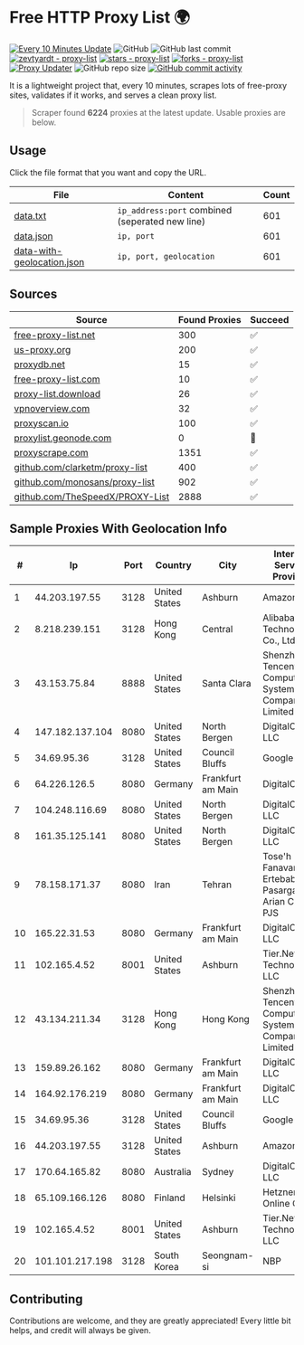 
# Free HTTP Proxy List 🌍

[![Every 10 Minutes Update](https://github.com/mertguvencli/http-proxy-list/actions/workflows/main.yml/badge.svg?branch=main)](https://github.com/mertguvencli/http-proxy-list/actions/workflows/main.yml)
![GitHub](https://img.shields.io/github/license/mertguvencli/http-proxy-list)
![GitHub last commit](https://img.shields.io/github/last-commit/mertguvencli/http-proxy-list)
[![zevtyardt - proxy-list](https://img.shields.io/static/v1?label=zevtyardt&message=proxy-list&color=blue&logo=github)](https://github.com/zevtyardt/proxy-list "Go to GitHub repo")
[![stars - proxy-list](https://img.shields.io/github/stars/zevtyardt/proxy-list?style=social)](https://github.com/zevtyardt/proxy-list)
[![forks - proxy-list](https://img.shields.io/github/forks/zevtyardt/proxy-list?style=social)](https://github.com/zevtyardt/proxy-list)
[![Proxy Updater](https://github.com/zevtyardt/proxy-list/workflows/Proxy%20Updater/badge.svg)](https://github.com/zevtyardt/proxy-list/actions?query=workflow:"Proxy+Updater")
![GitHub repo size](https://img.shields.io/github/repo-size/zevtyardt/proxy-list)
[![GitHub commit activity](https://img.shields.io/github/commit-activity/m/zevtyardt/proxy-list?logo=commits)](https://github.com/zevtyardt/proxy-list/commits/main)

It is a lightweight project that, every 10 minutes, scrapes lots of free-proxy sites, validates if it works, and serves a clean proxy list.

> Scraper found **6224** proxies at the latest update. Usable proxies are below.

## Usage

Click the file format that you want and copy the URL.

|File|Content|Count|
|----|-------|-----|
|[data.txt](https://raw.githubusercontent.com/mertguvencli/http-proxy-list/main/proxy-list/data.txt)|`ip_address:port` combined (seperated new line)|601|
|[data.json](https://raw.githubusercontent.com/mertguvencli/http-proxy-list/main/proxy-list/data.json)|`ip, port`|601|
|[data-with-geolocation.json](https://raw.githubusercontent.com/mertguvencli/http-proxy-list/main/proxy-list/data-with-geolocation.json)|`ip, port, geolocation`|601|

## Sources

|Source|Found Proxies|Succeed|
|------|-------------|-------|
|[free-proxy-list.net](https://free-proxy-list.net)|300|✅|
|[us-proxy.org](https://www.us-proxy.org)|200|✅|
|[proxydb.net](http://proxydb.net)|15|✅|
|[free-proxy-list.com](https://free-proxy-list.com/?page=&port=&type%5B%5D=http&type%5B%5D=https&up_time=0&search=Search)|10|✅|
|[proxy-list.download](https://www.proxy-list.download/HTTP)|26|✅|
|[vpnoverview.com](https://vpnoverview.com/privacy/anonymous-browsing/free-proxy-servers)|32|✅|
|[proxyscan.io](https://www.proxyscan.io)|100|✅|
|[proxylist.geonode.com](https://proxylist.geonode.com/api/proxy-list?limit=300&page=1&sort_by=lastChecked&sort_type=desc&protocols=http,https)|0|🚫|
|[proxyscrape.com](https://api.proxyscrape.com/v2/?request=displayproxies&protocol=http&timeout=10000&country=all&ssl=all&anonymity=all)|1351|✅|
|[github.com/clarketm/proxy-list](https://raw.githubusercontent.com/clarketm/proxy-list/master/proxy-list-raw.txt)|400|✅|
|[github.com/monosans/proxy-list](https://raw.githubusercontent.com/monosans/proxy-list/main/proxies/http.txt)|902|✅|
|[github.com/TheSpeedX/PROXY-List](https://raw.githubusercontent.com/TheSpeedX/PROXY-List/master/http.txt)|2888|✅|


## Sample Proxies With Geolocation Info

|#|Ip|Port|Country|City|Internet Service Provider|
|-|--|----|-------|----|-------------------------|
|1|44.203.197.55|3128|United States|Ashburn|Amazon.com|
|2|8.218.239.151|3128|Hong Kong|Central|Alibaba (US) Technology Co., Ltd.|
|3|43.153.75.84|8888|United States|Santa Clara|Shenzhen Tencent Computer Systems Company Limited|
|4|147.182.137.104|8080|United States|North Bergen|DigitalOcean, LLC|
|5|34.69.95.36|3128|United States|Council Bluffs|Google LLC|
|6|64.226.126.5|8080|Germany|Frankfurt am Main|DigitalOcean|
|7|104.248.116.69|8080|United States|North Bergen|DigitalOcean, LLC|
|8|161.35.125.141|8080|United States|North Bergen|DigitalOcean, LLC|
|9|78.158.171.37|8080|Iran|Tehran|Tose'h Fanavari Ertebabat Pasargad Arian Co. PJS|
|10|165.22.31.53|8080|Germany|Frankfurt am Main|DigitalOcean, LLC|
|11|102.165.4.52|8001|United States|Ashburn|Tier.Net Technologies LLC|
|12|43.134.211.34|3128|Hong Kong|Hong Kong|Shenzhen Tencent Computer Systems Company Limited|
|13|159.89.26.162|8080|Germany|Frankfurt am Main|DigitalOcean, LLC|
|14|164.92.176.219|8080|Germany|Frankfurt am Main|DigitalOcean, LLC|
|15|34.69.95.36|3128|United States|Council Bluffs|Google LLC|
|16|44.203.197.55|3128|United States|Ashburn|Amazon.com|
|17|170.64.165.82|8080|Australia|Sydney|DigitalOcean, LLC|
|18|65.109.166.126|8080|Finland|Helsinki|Hetzner Online GmbH|
|19|102.165.4.52|8001|United States|Ashburn|Tier.Net Technologies LLC|
|20|101.101.217.198|3128|South Korea|Seongnam-si|NBP|



## Contributing

Contributions are welcome, and they are greatly appreciated! Every
little bit helps, and credit will always be given.

